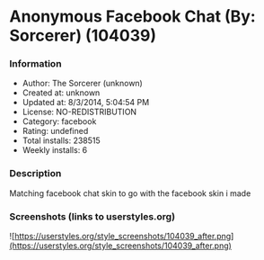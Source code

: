 # Anonymous Facebook Chat (By: Sorcerer) (104039)

### Information
- Author: The Sorcerer (unknown)
- Created at: unknown
- Updated at: 8/3/2014, 5:04:54 PM
- License: NO-REDISTRIBUTION
- Category: facebook
- Rating: undefined
- Total installs: 238515
- Weekly installs: 6


### Description
Matching facebook chat skin to go with the facebook skin i made


### Screenshots (links to userstyles.org)
![https://userstyles.org/style_screenshots/104039_after.png](https://userstyles.org/style_screenshots/104039_after.png)


